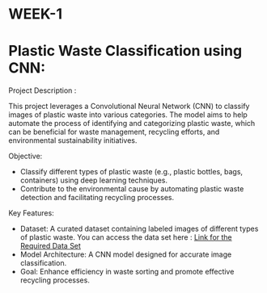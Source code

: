 # WEEK-1

# Plastic Waste Classification using CNN:

Project Description :

This project leverages a Convolutional Neural Network (CNN) to classify images of plastic waste into various categories. The model aims to help automate the process of identifying and categorizing plastic waste, which can be beneficial for waste management, recycling efforts, and environmental sustainability initiatives.

Objective:

- Classify different types of plastic waste (e.g., plastic bottles, bags, containers) using deep learning techniques.
- Contribute to the environmental cause by automating plastic waste detection and facilitating recycling processes.
  
Key Features:

- Dataset: A curated dataset containing labeled images of different types of plastic waste.
  You can access the data set here : [Link for the Required Data Set](https://www.kaggle.com/datasets/techsash/waste-classification-data)
- Model Architecture: A CNN model designed for accurate image classification.
- Goal: Enhance efficiency in waste sorting and promote effective recycling processes.
